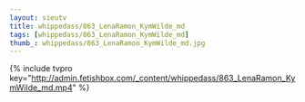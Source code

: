 ```yaml
--- 
layout: sieutv
title: whippedass/863_LenaRamon_KymWilde_md
tags: [whippedass/863_LenaRamon_KymWilde_md]
thumb_: whippedass/863_LenaRamon_KymWilde_md.jpg
---
```

{% include tvpro key="http://admin.fetishbox.com/_content/whippedass/863_LenaRamon_KymWilde_md.mp4" %} 
